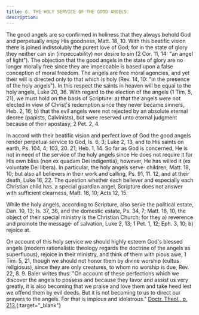 ```yaml
---
title: 6. THE HOLY SERVICE OF THE GOOD ANGELS.
description: 
---
```


The good angels are so confirmed in holiness that they always behold God and perpetually enjoy His goodness, Matt. 18, 10. With this beatific vision there is joined indissolubly the purest love of God; for in the state of glory they neither can sin (impeccability) nor desire to sin (2 Cor. 11, 14: "an angel of light"). The objection that the good angels in the state of glory are no longer morally free since they are impeccable is based upon a false conception of moral freedom. The angels are free moral agencies, and yet their will is directed only to that which is holy (Rev. 14, 10: "in the presence of the holy angels"). In this respect the saints in heaven will be equal to the holy angels, Luke 20, 36. With regard to the election of the angels (1 Tim. 5, 21), we must hold on the basis of Scripture: a) that the angels were not elected in view of Christ's redemption since they never became sinners, Heb. 2, 16; b) that the evil angels were not rejected by an absolute eternal decree (papists, Calvinists), but were reserved unto eternal judgment because of their apostasy, 2 Pet. 2, 4.

In accord with their beatific vision and perfect love of God the good angels render perpetual service to God, Is. 6, 3; Luke 2, 13, and to His saints on earth, Ps. 104, 4; 103, 20. 21; Heb. 1, 14. So far as God is concerned, He is not in need of the service of the holy angels since He does not require it for His own bliss (non ex quadam Dei indigentia); however, He has willed it (ex voluntate Dei libera). In particular, the holy angels serve· children, Matt. 18, 10; but also all believers in their work and calling, Ps. 91, 11. 12, and at their death, Luke 16, 22. The question whether each believer and especially each Christian child has. a special guardian angel, Scripture does not answer with sufficient clearness, Matt. 18, 10; Acts 12, 15.

While the holy angels, according to Scripture, also serve the political estate, Dan. 10, 13; Is. 37, 36, and the domestic estate, Ps. 34, 7; Matt. 18, 10, the object of their special ministry is the Christian Church; for they a) reverence and promote the message· of salvation, Luke 2, 13; 1 Pet. 1, 12; Eph. 3, 10; b) rejoice at.

On account of this holy service we should highly esteem God's blessed angels (modern rationalistic theology regards the doctrine of the angels as superfluous), rejoice in their ministry, and think of them with pious awe, 1 Tim. 5, 21, though we should not honor them by divine worship (cultus religiosus), since they are only creatures, to whom no worship is due, Rev. 22, 8. 9. Baier writes thus: "On account of these perfections which we discover the angels to possess and because they favor and assist us very greatly, it is also becoming that we praise and love them and take heed lest we offend them by evil deeds. But it is not becoming to us to direct our prayers to the angels. For that is impious and idolatrous." [Doctr. Theol., p. 213.](https://archive.org/details/doctrinaltheolog00schmuoft/page/n219/mode/2up){:target="_blank"}